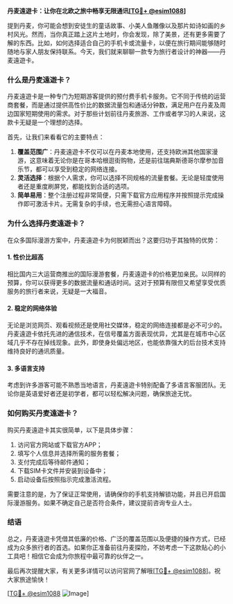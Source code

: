 **丹麦遠遊卡：让你在北欧之旅中畅享无限通讯[[TG💪+ @esim1088](https://t.me/s/esim1088)]**

提到丹麦，你可能会想到安徒生的童话故事、小美人鱼雕像以及那片如诗如画的乡村风光。然而，当你真正踏上这片土地时，你会发现，除了美景，还有更多需要了解的东西。比如，如何选择适合自己的手机卡或流量卡，以便在旅行期间能够随时随地与家人朋友保持联系。今天，我们就来聊聊一款专为旅行者设计的神器——丹麦遠遊卡。

### 什么是丹麦遠遊卡？

丹麦遠遊卡是一种专门为短期游客提供的预付费手机卡服务。它不同于传统的运营商套餐，而是通过提供高性价比的数据流量包和通话分钟数，满足用户在丹麦及周边国家短期使用的需求。对于那些计划前往丹麦旅游、工作或者学习的人来说，这款卡无疑是一个理想的选择。

首先，让我们来看看它的主要特点：
1. **覆盖范围广**：丹麦遠遊卡不仅可以在丹麦本地使用，还支持欧洲其他国家漫游，这意味着无论你是在哥本哈根逛街购物，还是前往瑞典斯德哥尔摩参加音乐节，都可以享受到稳定的网络连接。
2. **灵活选择**：根据个人需求，你可以选择不同规格的流量套餐。无论是轻度使用者还是重度刷屏党，都能找到合适的选项。
3. **简单易用**：整个注册过程非常简便，只需下载官方应用程序并按照提示完成操作即可激活卡片。无需复杂的手续，也无需担心语言障碍。

### 为什么选择丹麦遠遊卡？

在众多国际漫游方案中，丹麦遠遊卡为何脱颖而出？这要归功于其独特的优势：

#### 1. 性价比超高
相比国内三大运营商推出的国际漫游套餐，丹麦遠遊卡的价格更加亲民。以同样的预算，你可以获得更多的数据流量和通话时间。这对于预算有限但又希望享受优质服务的旅行者来说，无疑是一大福音。

#### 2. 稳定的网络体验
无论是浏览网页、观看视频还是使用社交媒体，稳定的网络连接都是必不可少的。丹麦遠遊卡依托先进的通信技术，在信号覆盖方面表现优异，尤其是在城市中心区域几乎不存在掉线现象。此外，即使身处偏远地区，也能依靠强大的后台技术支持维持良好的通讯质量。

#### 3. 多语言支持
考虑到许多游客可能不熟悉当地语言，丹麦遠遊卡特别配备了多语言客服团队。无论你是英语爱好者还是初学者，都可以轻松解决问题，确保旅途无忧。

### 如何购买丹麦遠遊卡？

购买丹麦遠遊卡其实很简单，以下是具体步骤：
1. 访问官方网站或下载官方APP；
2. 填写个人信息并选择所需的服务套餐；
3. 支付完成后等待邮件通知；
4. 下载SIM卡文件并安装到设备中；
5. 启动设备后按照指示完成激活流程。

需要注意的是，为了保证正常使用，请确保你的手机支持解锁功能，并且已开启国际漫游服务。如果不确定自己是否符合条件，建议提前咨询专业人士。

### 结语

总之，丹麦遠遊卡凭借其低廉的价格、广泛的覆盖范围以及便捷的操作方式，已经成为众多旅行者的首选。如果你正准备前往丹麦探险，不妨考虑一下这款贴心的小工具吧！相信它会成为你旅程中最可靠的伙伴之一。

最后再次提醒大家，有关更多详情可以访问官网了解哦[[TG💪+ @esim1088](https://t.me/s/esim1088)]。祝大家旅途愉快！

[[TG💪+ @esim1088](https://t.me/s/esim1088) ![Image](https://i.postimg.cc/4NQfJmqS/Snipaste-2025-05-13-00-14-12.png)]